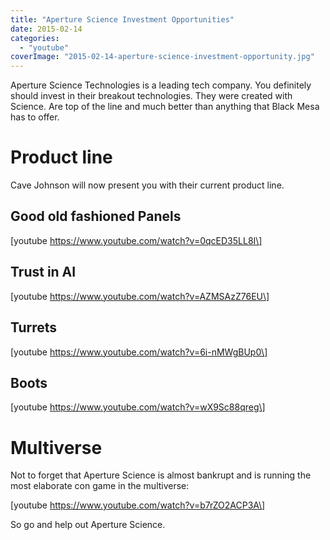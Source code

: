 ```yaml
---
title: "Aperture Science Investment Opportunities"
date: 2015-02-14
categories:
  - "youtube"
coverImage: "2015-02-14-aperture-science-investment-opportunity.jpg"
---
```


Aperture Science Technologies is a leading tech company. You definitely should invest in their breakout technologies. They were created with Science. Are top of the line and much better than anything that Black Mesa has to offer.

# Product line

Cave Johnson will now present you with their current product line.

## Good old fashioned Panels

\[youtube https://www.youtube.com/watch?v=0qcED35LL8I\]

## Trust in AI

\[youtube https://www.youtube.com/watch?v=AZMSAzZ76EU\]

## Turrets

\[youtube https://www.youtube.com/watch?v=6i-nMWgBUp0\]

## Boots

\[youtube https://www.youtube.com/watch?v=wX9Sc88qreg\]

# Multiverse

Not to forget that Aperture Science is almost bankrupt and is running the most elaborate con game in the multiverse:

\[youtube https://www.youtube.com/watch?v=b7rZO2ACP3A\]

So go and help out Aperture Science.
